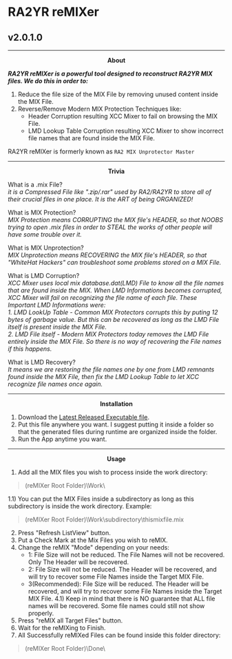 # RA2YR reMIXer
## v2.0.1.0
------------

<div align="center">
<b>About</b></div>

***RA2YR reMIXer is a powerful tool designed to reconstruct RA2YR MIX files. We do this in order to:***

1) Reduce the file size of the MIX File by removing unused content inside the MIX File.
2) Reverse/Remove Modern MIX Protection Techniques like:
    - Header Corruption resulting XCC Mixer to fail on browsing the MIX File.
    - LMD Lookup Table Corruption resulting XCC Mixer to show incorrect file names that are found inside the MIX File. 

RA2YR reMIXer is formerly known as `RA2 MIX Unprotector Master`

------------

<div align="center">
<b>Trivia</b></div>

What is a .mix File?<br>
*it is a Compressed File like ".zip/.rar" used by RA2/RA2YR to store all of their crucial files in one place. It is the ART of being ORGANIZED!*<br>

What is MIX Protection?<br>
*MIX Protection means CORRUPTING the MIX file's HEADER, so that NOOBS trying to open .mix files in order to STEAL the works of other people will have some trouble over it.*<br>

What is MIX Unprotection?<br>
*MIX Unprotection means RECOVERING the MIX file's HEADER, so that "WhiteHat Hackers" can troubleshoot some problems stored on a MIX File.*<br>

What is LMD Corruption?<br>
*XCC Mixer uses local mix database.dat(LMD) File to know all the file names that are found inside the MIX. When LMD Informations becomes corrupted, XCC Mixer will fail on recognizing the file name of each file. These Important LMD Informations were:*<br>
*1. LMD LookUp Table - Common MIX Protectors corrupts this by puting 12 bytes of garbage value. But this can be recovered as long as the LMD File itself is present inside the MIX File.*<br>
*2. LMD File itself - Modern MIX Protectors today removes the LMD File entirely inside the MIX File. So there is no way of recovering the File names if this happens.<br>*

What is LMD Recovery?<br>
*It means we are restoring the file names one by one from LMD remnants found inside the MIX File, then fix the LMD Lookup Table to let XCC recognize file names once again.*

------------

<div align="center">
<b>Installation</b></div>

1. Download the [Latest Released Executable file](https://github.com/Aldrin-John-Olaer-Manalansan/RA2YR-reMIXer/releases/download/Latest-Executable/reMIXer.exe).
2. Put this file anywhere you want. I suggest putting it inside a folder so that the generated files during runtime are organized inside the folder.
3. Run the App anytime you want.

------------

<div align="center">
<b>Usage</b></div>

1) Add all the MIX files you wish to process inside the work directory:
> (reMIXer Root Folder)\Work\

1.1) You can put the MIX Files inside a subdirectory as long as this subdirectory is inside the work directory. Example:
> (reMIXer Root Folder)\Work\subdirectory\thismixfile.mix

2) Press "Refresh ListView" button.
3) Put a Check Mark at the Mix Files you wish to reMIX.
4) Change the reMIX "Mode" depending on your needs:
    * 1: File Size will not be reduced. The File Names will not be recovered. Only The Header will be recovered. 
    * 2: File Size will not be reduced. The Header will be recovered, and will try to recover some File Names inside the Target MIX File. 
    * 3(Recommended): File Size will be reduced. The Header will be recovered, and will try to recover some File Names inside the Target MIX File. 
4.1) Keep in mind that there is NO guarantee that ALL file names will be recovered. Some file names could still not show properly.
5) Press "reMIX all Target Files" button.
6) Wait for the reMIXing to Finish.
7) All Successfully reMIXed Files can be found inside this folder directory:
> (reMIXer Root Folder)\Done\
